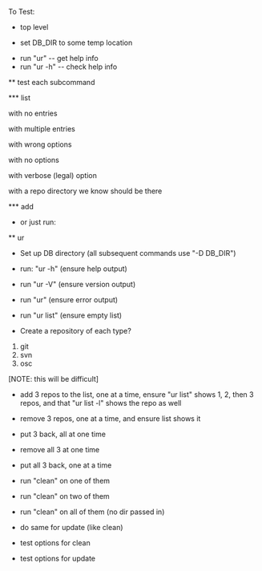 To Test:

* top level

* set DB_DIR to some temp location

- run "ur" -- get help info
- run "ur -h" -- check help info

** test each subcommand

*** list

with no entries

with multiple entries

with wrong options

with no options

with verbose (legal) option

with a repo directory we know should be there

*** add




* or just run:

** ur

* Set up DB directory
  (all subsequent commands use "-D DB_DIR")

* run: "ur -h" (ensure help output)

* run "ur -V" (ensure version output)

* run "ur" (ensure error output)

* run "ur list" (ensure empty list)

* Create a repository of each type?
1. git
2. svn
3. osc

[NOTE: this will be difficult]

* add 3 repos to the list, one at a time, 
ensure "ur list" shows 1, 2, then 3 repos,
and that "ur list -l" shows the repo as well

* remove 3 repos, one at a time, and ensure list shows it

* put 3 back, all at one time

* remove all 3 at one time

* put all 3 back, one at a time

* run "clean" on one of them

* run "clean" on two of them

* run "clean" on all of them (no dir passed in)

* do same for update (like clean)

* test options for clean

* test options for update
